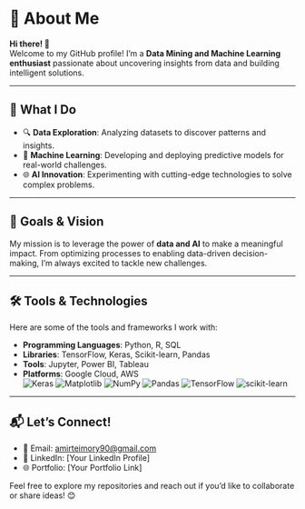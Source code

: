 
# 🌟 About Me  

**Hi there! 👋**  
Welcome to my GitHub profile! I’m a **Data Mining and Machine Learning enthusiast** passionate about uncovering insights from data and building intelligent solutions.  

---

## 🚀 What I Do  
- 🔍 **Data Exploration**: Analyzing datasets to discover patterns and insights.  
- 🤖 **Machine Learning**: Developing and deploying predictive models for real-world challenges.  
- 🌐 **AI Innovation**: Experimenting with cutting-edge technologies to solve complex problems.  

---

## 🎯 Goals & Vision  
My mission is to leverage the power of **data and AI** to make a meaningful impact. From optimizing processes to enabling data-driven decision-making, I’m always excited to tackle new challenges.  

---

## 🛠️ Tools & Technologies  
Here are some of the tools and frameworks I work with:  
- **Programming Languages**: Python, R, SQL  
- **Libraries**: TensorFlow, Keras, Scikit-learn, Pandas  
- **Tools**: Jupyter, Power BI, Tableau  
- **Platforms**: Google Cloud, AWS  
![Keras](https://img.shields.io/badge/Keras-%23D00000.svg?style=for-the-badge&logo=Keras&logoColor=white)
![Matplotlib](https://img.shields.io/badge/Matplotlib-%23ffffff.svg?style=for-the-badge&logo=Matplotlib&logoColor=black) 
![NumPy](https://img.shields.io/badge/numpy-%23013243.svg?style=for-the-badge&logo=numpy&logoColor=white) 
![Pandas](https://img.shields.io/badge/pandas-%23150458.svg?style=for-the-badge&logo=pandas&logoColor=white) 
![TensorFlow](https://img.shields.io/badge/TensorFlow-%23FF6F00.svg?style=for-the-badge&logo=TensorFlow&logoColor=white)
![scikit-learn](https://img.shields.io/badge/scikit--learn-%23F7931E.svg?style=for-the-badge&logo=scikit-learn&logoColor=white)
---

## 📬 Let’s Connect!  
- 📧 Email: amirteimory90@gmail.com  
- 💼 LinkedIn: [Your LinkedIn Profile]  
- 🌐 Portfolio: [Your Portfolio Link]  

Feel free to explore my repositories and reach out if you’d like to collaborate or share ideas! 😊  



